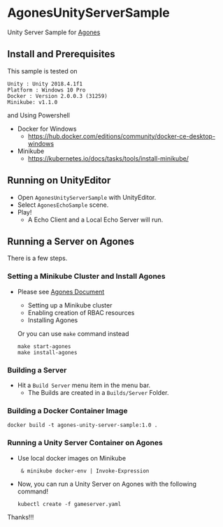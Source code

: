 # AgonesUnityServerSample
Unity Server Sample for [Agones](https://github.com/GoogleCloudPlatform/agones)

## Install and Prerequisites
This sample is tested on
```
Unity : Unity 2018.4.1f1
Platform : Windows 10 Pro
Docker : Version 2.0.0.3 (31259)
Minikube: v1.1.0
```
and Using Powershell

* Docker for Windows
  * https://hub.docker.com/editions/community/docker-ce-desktop-windows
* Minikube
  * https://kubernetes.io/docs/tasks/tools/install-minikube/

## Running on UnityEditor
* Open `AgonesUnityServerSample` with UnityEditor.
* Select `AgonesEchoSample` scene.
* Play!
  * A Echo Client and a Local Echo Server will run.

## Running a Server on Agones
There is a few steps.

### Setting a Minikube Cluster and Install Agones
* Please see [Agones Document](https://agones.dev/site/docs/installation/)
  * Setting up a Minikube cluster
  * Enabling creation of RBAC resources
  * Installing Agones

  Or you can use `make` command instead
    ```
    make start-agones
    make install-agones
    ```

### Building a Server
* Hit a `Build Server` menu item in the menu bar.
  * The Builds are created in a `Builds/Server` Folder.

### Building a Docker Container Image
  ```
  docker build -t agones-unity-server-sample:1.0 .
  ```

### Running a Unity Server Container on Agones
* Use local docker images on Minikube
  ```
   & minikube docker-env | Invoke-Expression
  ```
* Now, you can run a Unity Server on Agones with the following command!
  ```
  kubectl create -f gameserver.yaml
  ```


Thanks!!!